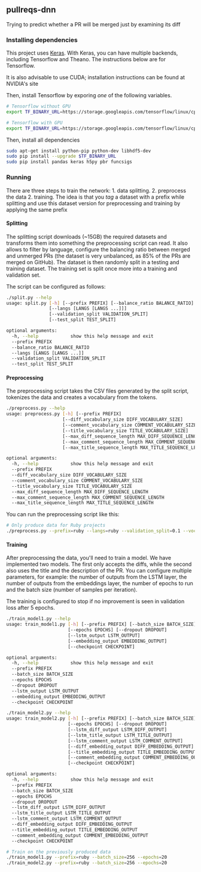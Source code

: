 ## pullreqs-dnn

Trying to predict whether a PR will be merged just by examining its diff

### Installing dependencies

This project uses [Keras](https://keras.io). With Keras, you can have multiple
backends, including Tensorflow and Theano. The instructions below are for
Tensorflow.

It is also advisable to use CUDA; installation instructions can be found at
NVIDIA's site

Then, install Tensorflow by exporing *one* of the following variables.

```bash
# Tensorflow without GPU
export TF_BINARY_URL=https://storage.googleapis.com/tensorflow/linux/cpu/tensorflow-0.12.0rc0-cp27-none-linux_x86_64.whl

# Tensorflow with GPU
export TF_BINARY_URL=https://storage.googleapis.com/tensorflow/linux/cpu/tensorflow-0.12.0rc0-cp27-none-linux_x86_64.whl
```

Then, install all dependencies

```bash
sudo apt-get install python-pip python-dev libhdf5-dev
sudo pip install --upgrade $TF_BINARY_URL
sudo pip install pandas keras h5py pbr funcsigs
```

### Running

There are three steps to train the network: 1. data splitting. 2. preprocess the data 2. training.
The idea is that you _tag_ a dataset with a prefix while splitting
and use this dataset version for preprocessing and training by applying the same prefix

#### Splitting
The splitting script downloads (~15GB) the required datasets and transforms them into something the preprocessing script can read. It also allows to filter
by language, configure the balancing ratio between merged and unmerged PRs (the
dataset is very unbalanced, as 85% of the PRs are merged on GitHub).
The dataset is then randomly split in a testing and training dataset.
The training set is split once more into a training and validation set.

The script can be configured as follows:
```bash
./split.py --help
usage: split.py [-h] [--prefix PREFIX] [--balance_ratio BALANCE_RATIO]
                [--langs [LANGS [LANGS ...]]]
                [--validation_split VALIDATION_SPLIT]
                [--test_split TEST_SPLIT]

optional arguments:
  -h, --help            show this help message and exit
  --prefix PREFIX
  --balance_ratio BALANCE_RATIO
  --langs [LANGS [LANGS ...]]
  --validation_split VALIDATION_SPLIT
  --test_split TEST_SPLIT
```
#### Preprocessing
The preprocessing script takes the CSV files generated by the split script, 
tokenizes the data and creates a vocabulary from the tokens.


```bash
./preprocess.py --help
usage: preprocess.py [-h] [--prefix PREFIX]
                     [--diff_vocabulary_size DIFF_VOCABULARY_SIZE]
                     [--comment_vocabulary_size COMMENT_VOCABULARY_SIZE]
                     [--title_vocabulary_size TITLE_VOCABULARY_SIZE]
                     [--max_diff_sequence_length MAX_DIFF_SEQUENCE_LENGTH]
                     [--max_comment_sequence_length MAX_COMMENT_SEQUENCE_LENGTH]
                     [--max_title_sequence_length MAX_TITLE_SEQUENCE_LENGTH]

optional arguments:
  -h, --help            show this help message and exit
  --prefix PREFIX
  --diff_vocabulary_size DIFF_VOCABULARY_SIZE
  --comment_vocabulary_size COMMENT_VOCABULARY_SIZE
  --title_vocabulary_size TITLE_VOCABULARY_SIZE
  --max_diff_sequence_length MAX_DIFF_SEQUENCE_LENGTH
  --max_comment_sequence_length MAX_COMMENT_SEQUENCE_LENGTH
  --max_title_sequence_length MAX_TITLE_SEQUENCE_LENGTH
```

You can run the preprocessing script like this:

```bash
# Only produce data for Ruby projects
./preprocess.py --prefix=ruby --langs=ruby --validation_split=0.1 --vocabulary_size 20000 --max_sequence_length 200
```

#### Training
After preprocessing the data, you'll need to train a model. We have implemented two models.
The first only accepts the diffs, while the second also uses the title and the description of the PR.
 You can configure multiple parameters, for example:
the number of outputs from the LSTM layer,
the number of outputs from the embeddings layer, the number of epochs to
run and the batch size (number of samples per iteration).

The training is configured to stop if no improvement is seen in validation loss after 5 epochs.

```bash
./train_model1.py --help
usage: train_model1.py [-h] [--prefix PREFIX] [--batch_size BATCH_SIZE]
                       [--epochs EPOCHS] [--dropout DROPOUT]
                       [--lstm_output LSTM_OUTPUT]
                       [--embedding_output EMBEDDING_OUTPUT]
                       [--checkpoint CHECKPOINT]

optional arguments:
  -h, --help            show this help message and exit
  --prefix PREFIX
  --batch_size BATCH_SIZE
  --epochs EPOCHS
  --dropout DROPOUT
  --lstm_output LSTM_OUTPUT
  --embedding_output EMBEDDING_OUTPUT
  --checkpoint CHECKPOINT

```

```bash
./train_model2.py --help
usage: train_model2.py [-h] [--prefix PREFIX] [--batch_size BATCH_SIZE]
                       [--epochs EPOCHS] [--dropout DROPOUT]
                       [--lstm_diff_output LSTM_DIFF_OUTPUT]
                       [--lstm_title_output LSTM_TITLE_OUTPUT]
                       [--lstm_comment_output LSTM_COMMENT_OUTPUT]
                       [--diff_embedding_output DIFF_EMBEDDING_OUTPUT]
                       [--title_embedding_output TITLE_EMBEDDING_OUTPUT]
                       [--comment_embedding_output COMMENT_EMBEDDING_OUTPUT]
                       [--checkpoint CHECKPOINT]

optional arguments:
  -h, --help            show this help message and exit
  --prefix PREFIX
  --batch_size BATCH_SIZE
  --epochs EPOCHS
  --dropout DROPOUT
  --lstm_diff_output LSTM_DIFF_OUTPUT
  --lstm_title_output LSTM_TITLE_OUTPUT
  --lstm_comment_output LSTM_COMMENT_OUTPUT
  --diff_embedding_output DIFF_EMBEDDING_OUTPUT
  --title_embedding_output TITLE_EMBEDDING_OUTPUT
  --comment_embedding_output COMMENT_EMBEDDING_OUTPUT
  --checkpoint CHECKPOINT
```

```bash
# Train on the previously produced data
./train_model1.py --prefix=ruby --batch_size=256 --epochs=20
./train_model2.py --prefix=ruby --batch_size=256 --epochs=20
```
